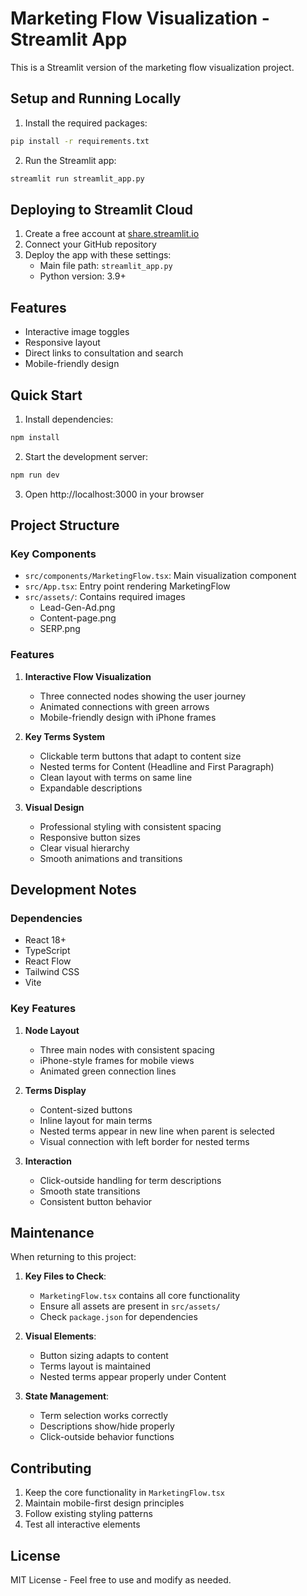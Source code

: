 # Marketing Flow Visualization - Streamlit App

This is a Streamlit version of the marketing flow visualization project.

## Setup and Running Locally

1. Install the required packages:
```bash
pip install -r requirements.txt
```

2. Run the Streamlit app:
```bash
streamlit run streamlit_app.py
```

## Deploying to Streamlit Cloud

1. Create a free account at [share.streamlit.io](https://share.streamlit.io)
2. Connect your GitHub repository
3. Deploy the app with these settings:
   - Main file path: `streamlit_app.py`
   - Python version: 3.9+

## Features

- Interactive image toggles
- Responsive layout
- Direct links to consultation and search
- Mobile-friendly design

## Quick Start

1. Install dependencies:
```bash
npm install
```

2. Start the development server:
```bash
npm run dev
```

3. Open http://localhost:3000 in your browser

## Project Structure

### Key Components

- `src/components/MarketingFlow.tsx`: Main visualization component
- `src/App.tsx`: Entry point rendering MarketingFlow
- `src/assets/`: Contains required images
  - Lead-Gen-Ad.png
  - Content-page.png
  - SERP.png

### Features

1. **Interactive Flow Visualization**
   - Three connected nodes showing the user journey
   - Animated connections with green arrows
   - Mobile-friendly design with iPhone frames

2. **Key Terms System**
   - Clickable term buttons that adapt to content size
   - Nested terms for Content (Headline and First Paragraph)
   - Clean layout with terms on same line
   - Expandable descriptions

3. **Visual Design**
   - Professional styling with consistent spacing
   - Responsive button sizes
   - Clear visual hierarchy
   - Smooth animations and transitions

## Development Notes

### Dependencies

- React 18+
- TypeScript
- React Flow
- Tailwind CSS
- Vite

### Key Features

1. **Node Layout**
   - Three main nodes with consistent spacing
   - iPhone-style frames for mobile views
   - Animated green connection lines

2. **Terms Display**
   - Content-sized buttons
   - Inline layout for main terms
   - Nested terms appear in new line when parent is selected
   - Visual connection with left border for nested terms

3. **Interaction**
   - Click-outside handling for term descriptions
   - Smooth state transitions
   - Consistent button behavior

## Maintenance

When returning to this project:

1. **Key Files to Check**:
   - `MarketingFlow.tsx` contains all core functionality
   - Ensure all assets are present in `src/assets/`
   - Check `package.json` for dependencies

2. **Visual Elements**:
   - Button sizing adapts to content
   - Terms layout is maintained
   - Nested terms appear properly under Content

3. **State Management**:
   - Term selection works correctly
   - Descriptions show/hide properly
   - Click-outside behavior functions

## Contributing

1. Keep the core functionality in `MarketingFlow.tsx`
2. Maintain mobile-first design principles
3. Follow existing styling patterns
4. Test all interactive elements

## License

MIT License - Feel free to use and modify as needed. 